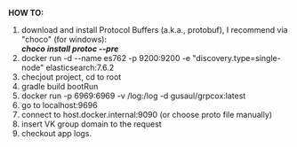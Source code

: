 **HOW TO:**
1. download and install Protocol Buffers (a.k.a., protobuf), I recommend via "choco" (for windows):<br>
   **<i>choco install protoc --pre</i>** 
2. docker run -d --name es762 -p 9200:9200 -e "discovery.type=single-node" elasticsearch:7.6.2
3. checjout project, cd to root
4. gradle build bootRun
5. docker run -p 6969:6969 -v /log:/log -d gusaul/grpcox:latest
6. go to localhost:9696
7. connect to host.docker.internal:9090 (or choose proto file manually)
8. insert VK group domain to the request
9. checkout app logs.
